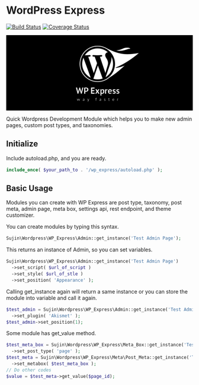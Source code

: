 # WordPress Express

[![Build Status](https://travis-ci.org/sujin2f/wp_express.svg)](https://travis-ci.org/sujin2f/wp_express)
[![Coverage Status](https://coveralls.io/repos/github/sujin2f/wp_express/badge.svg?branch=master)](https://coveralls.io/github/sujin2f/wp_express?branch=master)

<p align="center" style="background-color:black;">
  <img src="logo.png">
</p>

Quick Wordpress Development Module which helps you to make new admin pages, custom post types, and taxonomies.

## Initialize
Include autoload.php, and you are ready.

```php
include_once( $your_path_to . '/wp_express/autoload.php' );
```
## Basic Usage
Modules you can create with WP Express are post type, taxonomy, post meta, admin page, meta box, settings api, rest endpoint, and theme customizer.

You can create modules by typing this syntax.
```php
Sujin\Wordpress\WP_Express\Admin::get_instance('Test Admin Page');
```

This returns an instance of Admin, so you can set variables.
```php
Sujin\Wordpress\WP_Express\Admin::get_instance('Test Admin Page')
  ->set_script( $url_of_script )
  ->set_style( $url_of_stle )
  ->set_position( 'Appearance' );
```

Calling get_instance again will return a same instance or you can store the module into variable and call it again.
```php
$test_admin = Sujin\Wordpress\WP_Express\Admin::get_instance('Test Admin Page')
  ->set_plugin( 'Akismet' );
$test_admin->set_position(1);
```

Some module has get_value method.
```php
$test_meta_box = Sujin\Wordpress\WP_Express\Meta_Box::get_instance('Test Meta Box')
  ->set_post_type( 'page' );
$test_meta = Sujin\Wordpress\WP_Express\Meta\Post_Meta::get_instance('Test Meta')
  ->set_metabox( $test_meta_box );
// Do other codes
$value = $test_meta->get_value($page_id);
```
